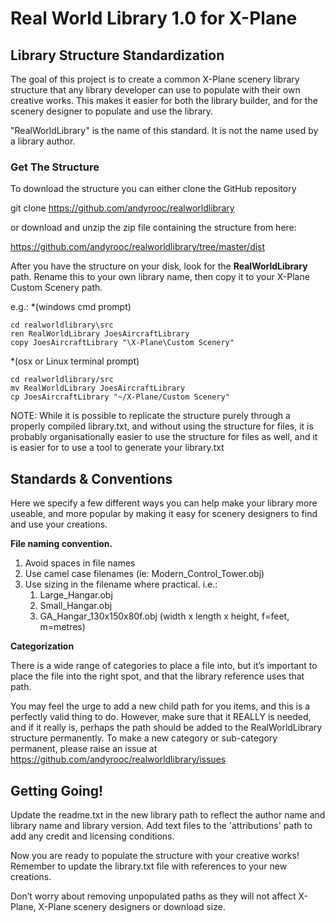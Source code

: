 # Real World Library 1.0 for X-Plane

## Library Structure Standardization

The goal of this project is to create a common X-Plane scenery library structure that any library developer can use to populate with their own creative works. This makes it easier for both the library builder, and for the scenery designer to populate and use the library.

"RealWorldLibrary" is the name of this standard. It is not the name used by a library author.

### Get The Structure

To download the structure you can either clone the GitHub repository 

git clone https://github.com/andyrooc/realworldlibrary

or download and unzip the zip file containing the structure from here:

https://github.com/andyrooc/realworldlibrary/tree/master/dist

After you have the structure on your disk, look for the **RealWorldLibrary** path. Rename this to your own library name, then copy it to your X-Plane Custom Scenery path.


e.g.:
*(windows cmd prompt)  

`cd realworldlibrary\src`  
`ren RealWorldLibrary JoesAircraftLibrary`  
`copy JoesAircraftLibrary "\X-Plane\Custom Scenery"`  

*(osx or Linux terminal prompt)  

`cd realworldlibrary/src`  
`mv RealWorldLibrary JoesAircraftLibrary`  
`cp JoesAircraftLibrary "~/X-Plane/Custom Scenery"`  

NOTE: While it is possible to replicate the structure purely through a properly compiled library.txt, and without using the structure for files, it is probably organisationally easier to use the structure for files as well, and it is easier for to use a tool to generate your library.txt    

## Standards & Conventions

Here we specify a few different ways you can help make your library more useable, and more popular by making it easy for scenery designers to find and use your creations.

**File naming convention.**

1. Avoid spaces in file names
2. Use camel case filenames (ie: Modern_Control_Tower.obj)
3. Use sizing in the filename where practical. i.e.:
    1. Large_Hangar.obj
    2. Small_Hangar.obj
    3. GA_Hangar_130x150x80f.obj   (width x length x height, f=feet, m=metres)

**Categorization**

There is a wide range of categories to place a file into, but it’s important to place the file into the right spot, and that the library reference uses that path.

You may feel the urge to add a new child path for you items, and this is a perfectly valid thing to do. However, make sure that it REALLY is needed, and if it really is, perhaps the path should be added to the RealWorldLibrary structure permanently. To make a new category or sub-category permanent, please raise an issue at https://github.com/andyrooc/realworldlibrary/issues

## Getting Going!

Update the readme.txt in the new library path to reflect the author name and library name and library version.
Add text files to the 'attributions' path to add any credit and licensing conditions.

Now you are ready to populate the structure with your creative works! Remember to update the library.txt file with references to your new creations.

Don’t worry about removing unpopulated paths as they will not affect X-Plane, X-Plane scenery designers or download size.
